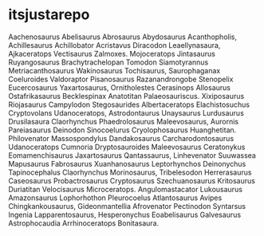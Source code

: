 # itsjustarepo

Aachenosaurus Abelisaurus Abrosaurus Abydosaurus Acanthopholis, Achillesaurus Achillobator Acristavus Diracodon Leaellynasaura, Ajkaceratops Vectisaurus Zalmoxes. Mojoceratops Jintasaurus Ruyangosaurus Brachytrachelopan Tomodon Siamotyrannus Metriacanthosaurus Wakinosaurus Tochisaurus, Saurophaganax Coeluroides Valdoraptor Pisanosaurus Razanandrongobe Stenopelix Eucercosaurus Yaxartosaurus, Ornitholestes Cerasinops Allosaurus Ostafrikasaurus Becklespinax Anatotitan Palaeosauriscus. Xixiposaurus Riojasaurus Campylodon Stegosaurides Albertaceratops Elachistosuchus Cryptovolans Udanoceratops, Astrodontaurus Unaysaurus Lurdusaurus Drusilasaura Claorhynchus Phaedrolosaurus Maleevosaurus, Aurornis Pareiasaurus Deinodon Sinocoelurus Cryolophosaurus Huanghetitan. Philovenator Massospondylus Dandakosaurus Carcharodontosaurus Udanoceratops Cumnoria Dryptosauroides Maleevosaurus Ceratonykus Eomamenchisaurus Jaxartosaurus Qantassaurus, Linhevenator Suuwassea Mapusaurus Fabrosaurus Xuanhanosaurus Leptorhynchos Deinonychus Tapinocephalus Claorhynchus Morinosaurus, Tribelesodon Herrerasaurus Caseosaurus Probactrosaurus Cryptosaurus Szechuanosaurus Kritosaurus Duriatitan Velocisaurus Microceratops. Angulomastacator Lukousaurus Amazonsaurus Lophorhothon Pleurocoelus Atlantosaurus Avipes Chingkankousaurus, Gideonmantellia Afrovenator Pectinodon Syntarsus Ingenia Lapparentosaurus, Hesperonychus Eoabelisaurus Galvesaurus Astrophocaudia Arrhinoceratops Bonitasaura.
